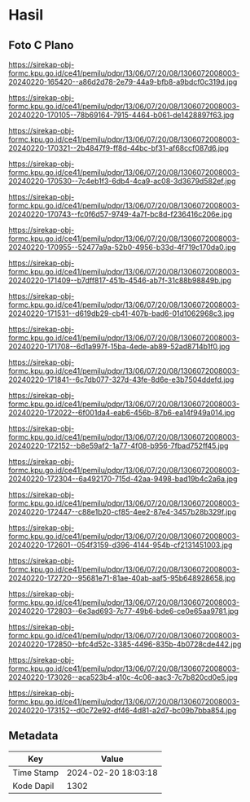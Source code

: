 # Hasil

## Foto C Plano

https://sirekap-obj-formc.kpu.go.id/ce41/pemilu/pdpr/13/06/07/20/08/1306072008003-20240220-165420--a86d2d78-2e79-44a9-bfb8-a9bdcf0c319d.jpg

https://sirekap-obj-formc.kpu.go.id/ce41/pemilu/pdpr/13/06/07/20/08/1306072008003-20240220-170105--78b69164-7915-4464-b061-de1428897f63.jpg

https://sirekap-obj-formc.kpu.go.id/ce41/pemilu/pdpr/13/06/07/20/08/1306072008003-20240220-170321--2b4847f9-ff8d-44bc-bf31-af68ccf087d6.jpg

https://sirekap-obj-formc.kpu.go.id/ce41/pemilu/pdpr/13/06/07/20/08/1306072008003-20240220-170530--7c4eb1f3-6db4-4ca9-ac08-3d3679d582ef.jpg

https://sirekap-obj-formc.kpu.go.id/ce41/pemilu/pdpr/13/06/07/20/08/1306072008003-20240220-170743--fc0f6d57-9749-4a7f-bc8d-f236416c206e.jpg

https://sirekap-obj-formc.kpu.go.id/ce41/pemilu/pdpr/13/06/07/20/08/1306072008003-20240220-170955--52477a9a-52b0-4956-b33d-4f719c170da0.jpg

https://sirekap-obj-formc.kpu.go.id/ce41/pemilu/pdpr/13/06/07/20/08/1306072008003-20240220-171409--b7dff817-451b-4546-ab7f-31c88b98849b.jpg

https://sirekap-obj-formc.kpu.go.id/ce41/pemilu/pdpr/13/06/07/20/08/1306072008003-20240220-171531--d619db29-cb41-407b-bad6-01d1062968c3.jpg

https://sirekap-obj-formc.kpu.go.id/ce41/pemilu/pdpr/13/06/07/20/08/1306072008003-20240220-171708--6d1a997f-15ba-4ede-ab89-52ad8714b1f0.jpg

https://sirekap-obj-formc.kpu.go.id/ce41/pemilu/pdpr/13/06/07/20/08/1306072008003-20240220-171841--6c7db077-327d-43fe-8d6e-e3b7504ddefd.jpg

https://sirekap-obj-formc.kpu.go.id/ce41/pemilu/pdpr/13/06/07/20/08/1306072008003-20240220-172022--6f001da4-eab6-456b-87b6-ea14f949a014.jpg

https://sirekap-obj-formc.kpu.go.id/ce41/pemilu/pdpr/13/06/07/20/08/1306072008003-20240220-172152--b8e59af2-1a77-4f08-b956-7fbad752ff45.jpg

https://sirekap-obj-formc.kpu.go.id/ce41/pemilu/pdpr/13/06/07/20/08/1306072008003-20240220-172304--6a492170-715d-42aa-9498-bad19b4c2a6a.jpg

https://sirekap-obj-formc.kpu.go.id/ce41/pemilu/pdpr/13/06/07/20/08/1306072008003-20240220-172447--c88e1b20-cf85-4ee2-87e4-3457b28b329f.jpg

https://sirekap-obj-formc.kpu.go.id/ce41/pemilu/pdpr/13/06/07/20/08/1306072008003-20240220-172601--054f3159-d396-4144-954b-cf2131451003.jpg

https://sirekap-obj-formc.kpu.go.id/ce41/pemilu/pdpr/13/06/07/20/08/1306072008003-20240220-172720--95681e71-81ae-40ab-aaf5-95b648928658.jpg

https://sirekap-obj-formc.kpu.go.id/ce41/pemilu/pdpr/13/06/07/20/08/1306072008003-20240220-172803--6e3ad693-7c77-49b6-bde6-ce0e65aa9781.jpg

https://sirekap-obj-formc.kpu.go.id/ce41/pemilu/pdpr/13/06/07/20/08/1306072008003-20240220-172850--bfc4d52c-3385-4496-835b-4b0728cde442.jpg

https://sirekap-obj-formc.kpu.go.id/ce41/pemilu/pdpr/13/06/07/20/08/1306072008003-20240220-173026--aca523b4-a10c-4c06-aac3-7c7b820cd0e5.jpg

https://sirekap-obj-formc.kpu.go.id/ce41/pemilu/pdpr/13/06/07/20/08/1306072008003-20240220-173152--d0c72e92-df46-4d81-a2d7-bc09b7bba854.jpg


## Metadata

| Key        | Value               |
| ---------- | ------------------- |
| Time Stamp | 2024-02-20 18:03:18 |
| Kode Dapil | 1302                |



